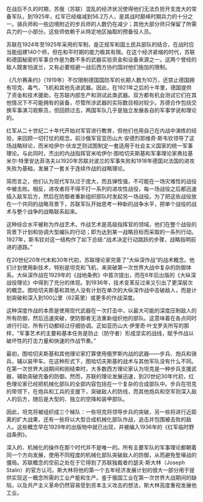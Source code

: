 在战后不久的时期，苏俄（苏联）混乱的经济状况使得他们无法负担开支庞大的常备军队，到1925年，红军已经缩减到56.2万人，是其战时巅峰时期兵力的十分之一。骑兵师和一些边境附近的步兵师的人数仍在减少；其他大部分师只保留了所需兵力的一小部分。这些师依赖于从特定地区抽取的预备役人员。

苏联在1924年至1925年采用的军制，是正规军和国土民兵部队的结合，在战时应当能组建140个师，但在和平时期的能力极其有限。在这个经济紧缩的时代，苏联和德国秘密的军事合作是为数不多的武器实验资金和设备来源之一。这两个曾经的敌人既害怕波兰，又有必要规避一战后西方协约国对他们施加的限制。

《凡尔赛条约》（1919年）不仅限制德国国防军的长期人数为10万，还禁止德国拥有坦克、毒气、飞机和其他先进武器。因此，在1921年之后的十年里，德国提供了资金和技术援助，在苏联内部生产和测试此类武器。双方都有机会测试它们在其他情况下不可能拥有的装备，尽管所涉武器的实际数目相对较少。苏德合作包括交换军事演习观察员，但回顾过去，两国军队几乎是独立发展各自的军事学说和理论的。

红军从二十世纪二十年代开始对军官进行教育，但他们也用自己在内战中演练的经验，来回顾一切打仗的观念。前沙俄军官亚历山大·安德烈耶维奇·斯韦钦领导了这场战略辩论，而米哈伊尔·伏龙芝则试图制定一套适用于社会主义国家的统一军事理论。与此同时，杰出的内战指挥官米哈伊尔·图哈切夫斯基和军事理论家弗拉基米尔·特里安达菲洛夫以1920年苏联对波兰的军事失败和1918年德国对法国的进攻失败为基础，发展了一套关于连续作战的战略理论。

简而言之，他们认为现代军队过于庞大，而且弹性强，不可能在一场灾难性的战役中被击败。相反，进攻者将不得不打一系列的进攻性战役，每一场战役之后都迅速插入敌军后方，然后在防御者重新组织部队时发起另一场战役。为了把这些战役放在一个共同的战略背景下，苏联军队开始思考一种新的战争水平，把单个战役的战术与整个战争的战略联系起来。

这种综合水平被称为作战艺术。作战艺术是高级指挥官的领域，他们在整个战役的背景下计划和协调大型编队的行动；即为达到某一战略目标而采取的一系列行动。1927年，斯韦钦对这一结构作了如下总结:“战术决定行动跳跃的步骤，战略指明前进的道路。”

在20世纪20年代末和30年代初，苏联理论家完善了“大纵深作战”的战术概念。他们计划使用新技术，特别是坦克和飞机，来突破第一次世界大战中复杂的防御体系。大纵深作战在1929年的《战地条例》中首次提出，而在6年后出版的《大纵深战役理论》中得到了充分的体现。到1936年，技术变革反过来又引出了更深层次的概念。图哈切夫斯基和其他人没有计划在单次的大纵深作战中击破敌人，而是计划突破和深入到100公里（62英里）或更多的作战深度。

这种深度作战的本质是使用现代武器在一次打击中，以最大可能的深度压制敌人的所有防御，然后迅速突破，使防御者无法重新组织他的部队。这意味着在各点同时进行行动，所有行动都经过仔细协调。正如亚历山大·伊里奇·叶戈罗夫所写的那样，“军事艺术的主要和基本任务是防止（防守者）形成坚实的战线，赋予作战以破坏性的打击力量和快速的作战节奏。”

最初，图哈切夫斯基和其他理论家打算使用俄罗斯内战的武器——步兵、炮兵和骑兵，辅以装甲车。在这种形式下，图哈切夫斯基的战术与其他军队没有什么不同。在第一次世界大战期间和刚结束时，大多数西方理论家认为坦克是一种步兵支援武器，辅助突破完备的防御。然而，苏联的理论发展迅速，到20世纪30年代初，红色理论家已经把机械化部队的全部内容包括在一个复杂的合成部队中。步兵在坦克的带领下，在炮兵和工兵的支援下，突破敌人的防线，而其他炮兵和空军则深入敌人的后方，随后是大型的、独立的空降和装甲部队。

因此，坦克将被组织成三个梯队：一些坦克将领导步兵的突破，另一些将进行近距离的扩大战果，还有一些将以大型合成机械化部队作战，追击并包围被击败的敌人。这些概念早在1929年的出版物中就已出现，并被编入1936年的《红军临时野战条例》。

深入的、机械化的操作在那个时代并不是唯一的。所有主要军队的军事理论都朝着同一个方向发展，使用不同程度的机械化部队突破敌人的防御，从而避免堑壕战的僵局。苏联概念的空前之处在于它得到了苏联独裁者约瑟夫·斯大林（Joseph Stalin）的官方认可。斯大林将他的第一个五年经济发展计划的很大一部分用于提供实现这一概念所需的工业产能和生产。鉴于俄国工业在第一次世界大战期间的缺陷，以及共产主义革命仍然容易受到资本主义攻击的想法，斯大林高度重视发展他工业。
